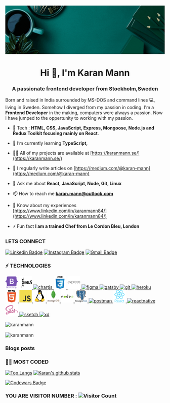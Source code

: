 ![Fun IMage](./images/myGif.gif)


### <h1 align="center">Hi 👋, I'm Karan Mann</h1>
<h3 align="center">A passionate frontend developer from Stockholm,Sweden</h3>

Born and raised in India surrounded by MS-DOS and command lines 💻, living in Sweden. Somehow I diverged from my passion in coding. I'm a __Frontend Developer__ in the making, computers were always a passion. Now I have jumped to the oppertunity to working with my passion.	

 
 - 🔭 Tech : __HTML, CSS, JavaScript, Express, Mongoose, Node.js and Redux Toolkit focusing mainly on React__.	

- 🌱 I’m currently learning **TypeScript,**

- 👨‍💻 All of my projects are available at [https://karanmann.se/](https://karanmann.se/)

- 📝 I regularly write articles on [https://medium.com/@karan-mann](https://medium.com/@karan-mann)

- 💬 Ask me about **React, JavaScript, Node, Git, Linux**

- 📫 How to reach me **karan.mann@outlook.com**

- 📄 Know about my experiences [https://www.linkedin.com/in/karanmann84/](https://www.linkedin.com/in/karanmann84/)

- ⚡ Fun fact **I am a trained Chef from Le Cordon Bleu, London**



 ###  LETS CONNECT
 
 [![Linkedin Badge](https://img.shields.io/badge/-LinkedIn-blue?style=flat-square&logo=Linkedin&logoColor=white&link=https://www.linkedin.com/in/karanmann84/)](https://www.linkedin.com/in/karanmann84/)
[![Instagram Badge](https://img.shields.io/badge/-Instagram-purple?style=flat-square&logo=instagram&logoColor=white&link=https://www.instagram.com/karan_mann_se/)](https://www.instagram.com/karan_mann_se/)
[![Gmail Badge](https://img.shields.io/badge/-Gmail-c14438?style=flat-square&logo=Gmail&logoColor=white&link=mailto:karan.mann@hyperisland.se)](mailto:karan.mann@hyperisland.se)




 ### ⚡ TECHNOLOGIES
<p align="left'> <a href='https://getbootstrap.com" target="_blank" rel="noreferrer"> <img src="https://raw.githubusercontent.com/devicons/devicon/master/icons/bootstrap/bootstrap-plain-wordmark.svg" alt="bootstrap" width="40" height="40"/> </a> <a href="https://canvasjs.com" target="_blank" rel="noreferrer"> <img src="https://raw.githubusercontent.com/Hardik0307/Hardik0307/master/assets/canvasjs-charts.svg" alt="canvasjs" width="40" height="40"/> </a> <a href="https://www.chartjs.org" target="_blank" rel="noreferrer"> <img src="https://www.chartjs.org/media/logo-title.svg" alt="chartjs" width="40" height="40"/> </a> <a href="https://www.w3schools.com/css/" target="_blank" rel="noreferrer"> <img src="https://raw.githubusercontent.com/devicons/devicon/master/icons/css3/css3-original-wordmark.svg" alt="css3" width="40" height="40"/> </a> <a href="https://expressjs.com" target="_blank" rel="noreferrer"> <img src="https://raw.githubusercontent.com/devicons/devicon/master/icons/express/express-original-wordmark.svg" alt="express" width="40" height="40"/> </a> <a href="https://www.figma.com/" target="_blank" rel="noreferrer"> <img src="https://www.vectorlogo.zone/logos/figma/figma-icon.svg" alt="figma" width="40" height="40"/> </a> <a href="https://www.gatsbyjs.com/" target="_blank" rel="noreferrer"> <img src="https://www.vectorlogo.zone/logos/gatsbyjs/gatsbyjs-icon.svg" alt="gatsby" width="40" height="40"/> </a> <a href="https://git-scm.com/" target="_blank" rel="noreferrer"> <img src="https://www.vectorlogo.zone/logos/git-scm/git-scm-icon.svg" alt="git" width="40" height="40"/> </a> <a href="https://heroku.com" target="_blank" rel="noreferrer"> <img src="https://www.vectorlogo.zone/logos/heroku/heroku-icon.svg" alt="heroku" width="40" height="40"/> </a> <a href="https://www.w3.org/html/" target="_blank" rel="noreferrer"> <img src="https://raw.githubusercontent.com/devicons/devicon/master/icons/html5/html5-original-wordmark.svg" alt="html5" width="40" height="40"/> </a> <a href="https://developer.mozilla.org/en-US/docs/Web/JavaScript" target="_blank" rel="noreferrer"> <img src="https://raw.githubusercontent.com/devicons/devicon/master/icons/javascript/javascript-original.svg" alt="javascript" width="40" height="40"/> </a> <a href="https://www.linux.org/" target="_blank" rel="noreferrer"> <img src="https://raw.githubusercontent.com/devicons/devicon/master/icons/linux/linux-original.svg" alt="linux" width="40" height="40"/> </a> <a href="https://www.mongodb.com/" target="_blank" rel="noreferrer"> <img src="https://raw.githubusercontent.com/devicons/devicon/master/icons/mongodb/mongodb-original-wordmark.svg" alt="mongodb" width="40" height="40"/> </a> <a href="https://nodejs.org" target="_blank" rel="noreferrer"> <img src="https://raw.githubusercontent.com/devicons/devicon/master/icons/nodejs/nodejs-original-wordmark.svg" alt="nodejs" width="40" height="40"/> </a> <a href="https://www.postgresql.org" target="_blank" rel="noreferrer"> <img src="https://raw.githubusercontent.com/devicons/devicon/master/icons/postgresql/postgresql-original-wordmark.svg" alt="postgresql" width="40" height="40"/> </a> <a href="https://postman.com" target="_blank" rel="noreferrer"> <img src="https://www.vectorlogo.zone/logos/getpostman/getpostman-icon.svg" alt="postman" width="40" height="40"/> </a> <a href="https://reactjs.org/" target="_blank" rel="noreferrer"> <img src="https://raw.githubusercontent.com/devicons/devicon/master/icons/react/react-original-wordmark.svg" alt="react" width="40" height="40"/> </a> <a href="https://reactnative.dev/" target="_blank" rel="noreferrer"> <img src="https://reactnative.dev/img/header_logo.svg" alt="reactnative" width="40" height="40"/> </a> <a href="https://sass-lang.com" target="_blank" rel="noreferrer"> <img src="https://raw.githubusercontent.com/devicons/devicon/master/icons/sass/sass-original.svg" alt="sass" width="40" height="40"/> </a> <a href="https://www.sketch.com/" target="_blank" rel="noreferrer"> <img src="https://www.vectorlogo.zone/logos/sketchapp/sketchapp-icon.svg" alt="sketch" width="40" height="40"/> </a> <a href="https://www.adobe.com/products/xd.html" target="_blank" rel="noreferrer"> <img src="https://cdn.worldvectorlogo.com/logos/adobe-xd.svg" alt="xd" width="40" height="40"/> </a> </p>

<p><img align="center" src="https://github-readme-stats.vercel.app/api/top-langs?username=karanmann&show_icons=true&locale=en&layout=compact" alt="karanmann" /></p>

<p><img align="center" src="https://github-readme-streak-stats.herokuapp.com/?user=karanmann&" alt="karanmann" /></p>

### Blogs posts
<!-- BLOG-POST-LIST:START -->
<!-- BLOG-POST-LIST:END -->
 
 
 ### 👨‍💻 MOST CODED
  [![Top Langs](https://github-readme-stats.vercel.app/api/top-langs/?username=karanmann&show_icons=true&theme=gotham)](https://github.com/karanmann/github-readme-stats)
 [![Karan's github stats](https://github-readme-stats.vercel.app/api?username=karanmann&show_icons=true&theme=gotham)](https://github.com/karanmann/github-readme-stats)
 
 [![Codewars Badge](https://www.codewars.com/users/karanmann/badges/large)](https://www.codewars.com/users/karanmann)

 
 ### YOU ARE VISITOR NUMBER : ![Visitor Count](https://profile-counter.glitch.me/karanmann/count.svg)


<!--**karanmann/karanmann** is a ✨ _special_ ✨ repository because its `README.md` (this file) appears on your GitHub profile.
